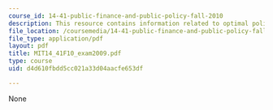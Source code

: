 ```yaml
---
course_id: 14-41-public-finance-and-public-policy-fall-2010
description: This resource contains information related to optimal policy.
file_location: /coursemedia/14-41-public-finance-and-public-policy-fall-2010/d4d610fbdd5cc021a33d04aacfe653df_MIT14_41F10_exam2009.pdf
file_type: application/pdf
layout: pdf
title: MIT14_41F10_exam2009.pdf
type: course
uid: d4d610fbdd5cc021a33d04aacfe653df

---
```

None